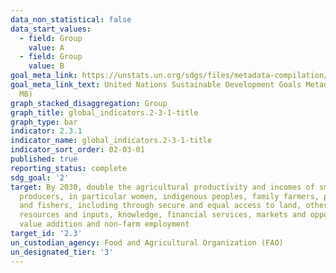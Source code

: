 ```yaml
---
data_non_statistical: false
data_start_values:
  - field: Group
    value: A
  - field: Group
    value: B
goal_meta_link: https://unstats.un.org/sdgs/files/metadata-compilation/Metadata-Goal-2.pdf
goal_meta_link_text: United Nations Sustainable Development Goals Metadata (PDF 4.0
  MB)
graph_stacked_disaggregation: Group
graph_title: global_indicators.2-3-1-title
graph_type: bar
indicator: 2.3.1
indicator_name: global_indicators.2-3-1-title
indicator_sort_order: 02-03-01
published: true
reporting_status: complete
sdg_goal: '2'
target: By 2030, double the agricultural productivity and incomes of small-scale food
  producers, in particular women, indigenous peoples, family farmers, pastoralists
  and fishers, including through secure and equal access to land, other productive
  resources and inputs, knowledge, financial services, markets and opportunities for
  value addition and non-farm employment
target_id: '2.3'
un_custodian_agency: Food and Agricultural Organization (FAO)
un_designated_tier: '3'
---
```

